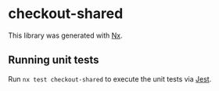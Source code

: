 # checkout-shared

This library was generated with [Nx](https://nx.dev).

## Running unit tests

Run `nx test checkout-shared` to execute the unit tests via [Jest](https://jestjs.io).
